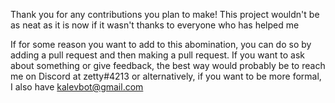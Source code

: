 Thank you for any contributions you plan to make! This project wouldn't be as neat as it is now if it wasn't thanks to everyone who has helped me

If for some reason you want to add to this abomination, you can do so by adding a pull request and then making a pull request.
If you want to ask about something or give feedback, the best way would probably be to reach me on Discord at zetty#4213
or alternatively, if you want to be more formal, I also have kalevbot@gmail.com
